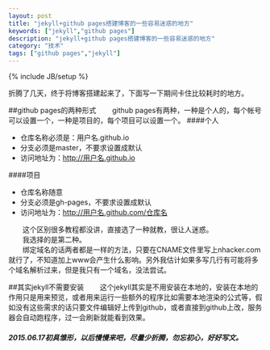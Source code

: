 ```yaml
---
layout: post
title: "jekyll+github pages搭建博客的一些容易迷惑的地方"
keywords: ["jekyll","github pages"]
description: "jekyll+github pages搭建博客的一些容易迷惑的地方"
category: "技术"
tags: ["github pages","jekyll"]
---
```

{% include JB/setup %}

  折腾了几天，终于将博客搭建起来了，下面写一下期间卡住比较耗时的地方。

##github pages的两种形式
　　github pages有两种，一种是个人的，每个帐号可以设置一个，一种是项目的，每个项目可以设置一个。
####个人
-  仓库名称必须是：用户名.github.io
-  分支必须是master，不要求设置成默认
-  访问地址为：http://用户名.github.io

####项目
-  仓库名称随意
-  分支必须是gh-pages，不要求设置成默认
-  访问地址为：http://用户名.github.com/仓库名

　　这个区别很多教程都没讲，直接选了一种就教，很让人迷惑。  
　　我选择的是第二种。  
　　绑定域名的话两者都是一样的方法，只要在CNAME文件里写上nhacker.com就行了，不知道加上www会产生什么影响。另外我估计如果多写几行有可能将多个域名解析过来，但是我只有一个域名，没法尝试。

##其实jekyll不需要安装
　　这个jekyll其实是不用安装在本地的，安装在本地的作用只是用来预览，或者用来运行一些额外的程序比如需要本地渲染的公式等，假如没有这些需求的话只要文件编辑好上传到github，或者直接到github上改，服务器会自动跑程序，过一会刷新就能看到效果。

  
##### 2015.06.17初具雏形，以后慢慢来吧，尽量少折腾，勿忘初心，好好写文。